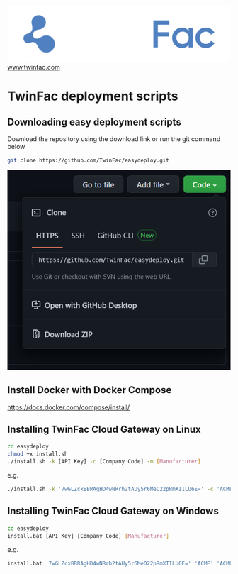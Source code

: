 ![](images/logo_white.png)
www.twinfac.com

# TwinFac deployment scripts


## Downloading easy deployment scripts

Download the repository using the download link or run the git command below

```bash
git clone https://github.com/TwinFac/easydeploy.git
```

![](images/download.png)

## Install Docker with Docker Compose

https://docs.docker.com/compose/install/

## Installing TwinFac Cloud Gateway on Linux

```bash
cd easydeploy
chmod +x install.sh
./install.sh -k [API Key] -c [Company Code] -m [Manufacturer]
```

e.g.

```bash
./install.sh -k '7wGLZcxBBRAgHD4wNRrh2tAUy5r6MeO22pRmXIILU6E=' -c 'ACME' -m 'ACME Factory'
```

## Installing TwinFac Cloud Gateway on Windows

```bash
cd easydeploy
install.bat [API Key] [Company Code] [Manufacturer]
```

e.g.

```bash
install.bat '7wGLZcxBBRAgHD4wNRrh2tAUy5r6MeO22pRmXIILU6E=' 'ACME' 'ACME Factory'
```